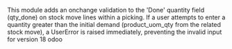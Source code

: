 This module adds an onchange validation to the 'Done' quantity field
        (qty_done) on stock move lines within a picking. If a user attempts
        to enter a quantity greater than the initial demand (product_uom_qty
        from the related stock move), a UserError is raised immediately,
        preventing the invalid input for version 18 odoo
